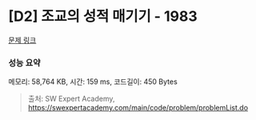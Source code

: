 # [D2] 조교의 성적 매기기 - 1983 

[문제 링크](https://swexpertacademy.com/main/code/problem/problemDetail.do?contestProbId=AV5PwGK6AcIDFAUq) 

### 성능 요약

메모리: 58,764 KB, 시간: 159 ms, 코드길이: 450 Bytes



> 출처: SW Expert Academy, https://swexpertacademy.com/main/code/problem/problemList.do